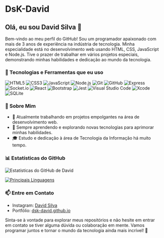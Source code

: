 # DsK-David

## Olá, eu sou David Silva 👋

Bem-vindo ao meu perfil do GitHub! Sou um programador apaixonado com mais de 3 anos de experiência na indústria de tecnologia. Minha especialidade está no desenvolvimento web usando HTML, CSS, JavaScript e Node.js. Tive o prazer de trabalhar em vários projetos especiais, demonstrando minhas habilidades e dedicação ao mundo da tecnologia.

### 🔧 Tecnologias e Ferramentas que eu uso

![HTML5](https://img.shields.io/badge/HTML5-E34F26?style=flat&logo=html5&logoColor=white)
![CSS3](https://img.shields.io/badge/CSS3-1572B6?style=flat&logo=css3&logoColor=white)
![JavaScript](https://img.shields.io/badge/JavaScript-F7DF1E?style=flat&logo=javascript&logoColor=black)
![Node.js](https://img.shields.io/badge/Node.js-43853D?style=flat&logo=node.js&logoColor=white)
![Git](https://img.shields.io/badge/-Git-222222?style=flat&logo=git&logoColor=F05032)
![GitHub](https://img.shields.io/badge/-GitHub-222222?style=flat&logo=github&logoColor=181717)
![Express](https://img.shields.io/badge/-Express-222222?style=flat&logo=express)
![Socket.io](https://img.shields.io/badge/-Socket-222222?style=flat&logo=socket.io)
![React](https://img.shields.io/badge/-React-222222?style=flat&logo=React)
![Bootstrap](https://img.shields.io/badge/-Bootstrap-222222?style=flat&logo=bootstrap)
![Jest](https://img.shields.io/badge/-Jest-222222?style=flat&logo=Jest)
![Visual Studio Code](https://img.shields.io/badge/Visual_Studio_Code-222222?style=flat-square&logo=Visual-Studio-Code)
![Xcode](https://img.shields.io/badge/Xcode-222222?style=flat-square&logo=Xcode)
![SQLite](https://img.shields.io/badge/sqlite-%2307405e.svg?style=for-the-badge&logo=sqlite&logoColor=white)

### 🚀 Sobre Mim

- 💼 Atualmente trabalhando em projetos empolgantes na área de desenvolvimento web.
- 🌱 Sempre aprendendo e explorando novas tecnologias para aprimorar minhas habilidades.
- 🎓 Estudo e dedicação à área de Tecnologia da Informação há muito tempo.

### 📊 Estatísticas do GitHub

![Estatísticas do GitHub de David](https://github-readme-stats.vercel.app/api?username=DsK-David&show_icons=true&theme=radical)

[![Principais Linguagens](https://github-readme-stats.vercel.app/api/top-langs/?username=DsK-David&layout=compact&theme=radical)](https://github.com/DsK-David/github-readme-stats)

### 📫 Entre em Contato

- Instagram: [David Silva](https://www.instagram.com/n0_0ne__dsk)
- Portfólio: [dsk-david.github.io](https://www.dsk-david.github.io)

Sinta-se à vontade para explorar meus repositórios e não hesite em entrar em contato se tiver alguma dúvida ou colaboração em mente. Vamos programar juntos e tornar o mundo da tecnologia ainda mais incrível! 🚀
